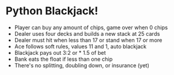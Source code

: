 # Python Blackjack!

- Player can buy any amount of chips, game over when 0 chips
- Dealer uses four decks and builds a new stack at 25 cards
- Dealer must hit when less than 17 or stand when 17 or more
- Ace follows soft rules, values 11 and 1, auto blackjack
- Blackjack pays out 3:2 or * 1.5 of bet
- Bank eats the float if less than one chip
- There's no splitting, doubling down, or insurance (yet)


